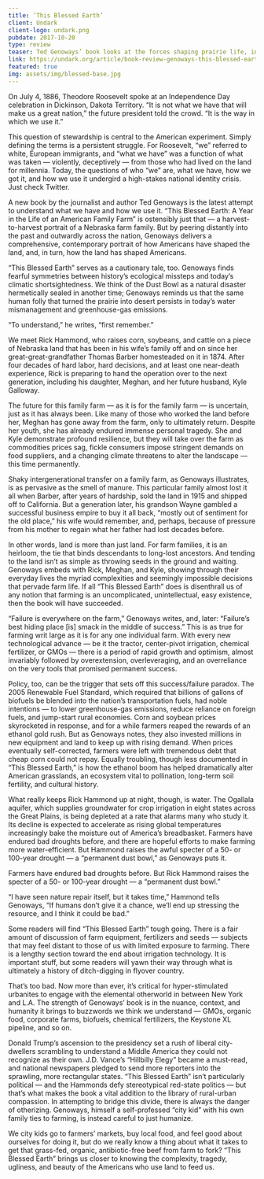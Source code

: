 ```yaml
---
title: ‘This Blessed Earth’
client: Undark
client-logo: undark.png
pubdate: 2017-10-20 
type: review
teaser: Ted Genoways’ book looks at the forces shaping prairie life, including the climate shortsightedness that could give us another Dust Bowl.
link: https://undark.org/article/book-review-genoways-this-blessed-earth/
featured: true
img: assets/img/blessed-base.jpg
---
```


On July 4, 1886, Theodore Roosevelt spoke at an Independence Day celebration in Dickinson, Dakota Territory. “It is not what we have that will make us a great nation,” the future president told the crowd. “It is the way in which we use it.” 

 This question of stewardship is central to the American experiment. Simply defining the terms is a persistent struggle. For Roosevelt, “we” referred to white, European immigrants, and “what we have” was a function of what was taken — violently, deceptively — from those who had lived on the land for millennia. Today, the questions of who “we” are, what we have, how we got it, and how we use it undergird a high-stakes national identity crisis. Just check Twitter.

A new book by the journalist and author Ted Genoways is the latest attempt to understand what we have and how we use it. “This Blessed Earth: A Year in the Life of an American Family Farm” is ostensibly just that — a harvest-to-harvest portrait of a Nebraska farm family. But by peering distantly into the past and outwardly across the nation, Genoways delivers a comprehensive, contemporary portrait of how Americans have shaped the land, and, in turn, how the land has shaped Americans.

“This Blessed Earth” serves as a cautionary tale, too. Genoways finds fearful symmetries between history’s ecological missteps and today’s climatic shortsightedness. We think of the Dust Bowl as a natural disaster hermetically sealed in another time; Genoways reminds us that the same human folly that turned the prairie into desert persists in today’s water mismanagement and greenhouse-gas emissions.

“To understand,” he writes, “first remember.”

We meet Rick Hammond, who raises corn, soybeans, and cattle on a piece of Nebraska land that has been in his wife’s family off and on since her great-great-grandfather Thomas Barber homesteaded on it in 1874. After four decades of hard labor, hard decisions, and at least one near-death experience, Rick is preparing to hand the operation over to the next generation, including his daughter, Meghan, and her future husband, Kyle Galloway.

The future for this family farm — as it is for the family farm — is uncertain, just as it has always been. Like many of those who worked the land before her, Meghan has gone away from the farm, only to ultimately return. Despite her youth, she has already endured immense personal tragedy. She and Kyle demonstrate profound resilience, but they will take over the farm as commodities prices sag, fickle consumers impose stringent demands on food suppliers, and a changing climate threatens to alter the landscape — this time permanently.

Shaky intergenerational transfer on a family farm, as Genoways illustrates, is as pervasive as the smell of manure. This particular family almost lost it all when Barber, after years of hardship, sold the land in 1915 and shipped off to California. But a generation later, his grandson Wayne gambled a successful business empire to buy it all back, “mostly out of sentiment for the old place,” his wife would remember, and, perhaps, because of pressure from his mother to regain what her father had lost decades before.

In other words, land is more than just land. For farm families, it is an heirloom, the tie that binds descendants to long-lost ancestors. And tending to the land isn’t as simple as throwing seeds in the ground and waiting. Genoways embeds with Rick, Meghan, and Kyle, showing through their everyday lives the myriad complexities and seemingly impossible decisions that pervade farm life. If all “This Blessed Earth” does is disenthrall us of any notion that farming is an uncomplicated, unintellectual, easy existence, then the book will have succeeded.

“Failure is everywhere on the farm,” Genoways writes, and, later: “Failure’s best hiding place [is] smack in the middle of success.” This is as true for farming writ large as it is for any one individual farm. With every new technological advance — be it the tractor, center-pivot irrigation, chemical fertilizer, or GMOs — there is a period of rapid growth and optimism, almost invariably followed by overextension, overleveraging, and an overreliance on the very tools that promised permanent success.

Policy, too, can be the trigger that sets off this success/failure paradox. The 2005 Renewable Fuel Standard, which required that billions of gallons of biofuels be blended into the nation’s transportation fuels, had noble intentions — to lower greenhouse-gas emissions, reduce reliance on foreign fuels, and jump-start rural economies. Corn and soybean prices skyrocketed in response, and for a while farmers reaped the rewards of an ethanol gold rush. But as Genoways notes, they also invested millions in new equipment and land to keep up with rising demand. When prices eventually self-corrected, farmers were left with tremendous debt that cheap corn could not repay. Equally troubling, though less documented in “This Blessed Earth,” is how the ethanol boom has helped dramatically alter American grasslands, an ecosystem vital to pollination, long-term soil fertility, and cultural history.

What really keeps Rick Hammond up at night, though, is water. The Ogallala aquifer, which supplies groundwater for crop irrigation in eight states across the Great Plains, is being depleted at a rate that alarms many who study it. Its decline is expected to accelerate as rising global temperatures increasingly bake the moisture out of America’s breadbasket. Farmers have endured bad droughts before, and there are hopeful efforts to make farming more water-efficient. But Hammond raises the awful specter of a 50- or 100-year drought — a “permanent dust bowl,” as Genoways puts it.

Farmers have endured bad droughts before. But Rick Hammond raises the specter of a 50- or 100-year drought — a “permanent dust bowl.”

“I have seen nature repair itself, but it takes time,” Hammond tells Genoways, “If humans don’t give it a chance, we’ll end up stressing the resource, and I think it could be bad.”

Some readers will find “This Blessed Earth” tough going. There is a fair amount of discussion of farm equipment, fertilizers and seeds — subjects that may feel distant to those of us with limited exposure to farming. There is a lengthy section toward the end about irrigation technology. It is important stuff, but some readers will yawn their way through what is ultimately a history of ditch-digging in flyover country.

That’s too bad. Now more than ever, it’s critical for hyper-stimulated urbanites to engage with the elemental otherworld in between New York and L.A. The strength of Genoways’ book is in the nuance, context, and humanity it brings to buzzwords we think we understand — GMOs, organic food, corporate farms, biofuels, chemical fertilizers, the Keystone XL pipeline, and so on.

Donald Trump’s ascension to the presidency set a rush of liberal city-dwellers scrambling to understand a Middle America they could not recognize as their own. J.D. Vance’s “Hillbilly Elegy” became a must-read, and national newspapers pledged to send more reporters into the sprawling, more rectangular states. “This Blessed Earth” isn’t particularly political — and the Hammonds defy stereotypical red-state politics — but that’s what makes the book a vital addition to the library of rural-urban compassion. In attempting to bridge this divide, there is always the danger of otherizing. Genoways, himself a self-professed “city kid” with his own family ties to farming, is instead careful to just humanize.

We city kids go to farmers’ markets, buy local food, and feel good about ourselves for doing it, but do we really know a thing about what it takes to get that grass-fed, organic, antibiotic-free beef from farm to fork? “This Blessed Earth” brings us closer to knowing the complexity, tragedy, ugliness, and beauty of the Americans who use land to feed us. 